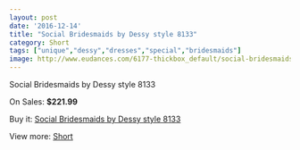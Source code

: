 ```yaml
---
layout: post
date: '2016-12-14'
title: "Social Bridesmaids by Dessy style 8133"
category: Short
tags: ["unique","dessy","dresses","special","bridesmaids"]
image: http://www.eudances.com/6177-thickbox_default/social-bridesmaids-by-dessy-style-8133.jpg
---
```

Social Bridesmaids by Dessy style 8133

On Sales: **$221.99**
<a href="https://www.eudances.com/en/short/2210-social-bridesmaids-by-dessy-style-8133.html"><amp-img layout="responsive" width="600" height="600" src="//www.eudances.com/6177-thickbox_default/social-bridesmaids-by-dessy-style-8133.jpg" alt="Social Bridesmaids by Dessy style 8133 0" /></a>
<a href="https://www.eudances.com/en/short/2210-social-bridesmaids-by-dessy-style-8133.html"><amp-img layout="responsive" width="600" height="600" src="//www.eudances.com/6178-thickbox_default/social-bridesmaids-by-dessy-style-8133.jpg" alt="Social Bridesmaids by Dessy style 8133 1" /></a>

Buy it: [Social Bridesmaids by Dessy style 8133](https://www.eudances.com/en/short/2210-social-bridesmaids-by-dessy-style-8133.html "Social Bridesmaids by Dessy style 8133")

View more: [Short](https://www.eudances.com/en/25-short "Short")